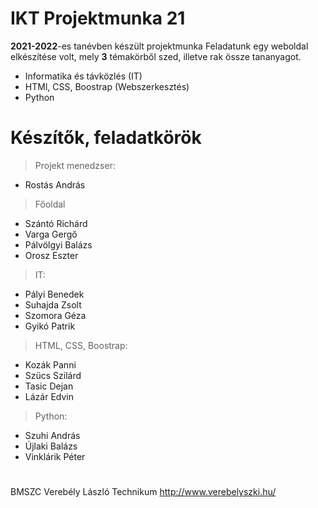 
# IKT Projektmunka 21
**2021-2022**-es tanévben készült projektmunka
Feladatunk egy weboldal elkészítése volt, mely **3** témakörből szed, illetve rak össze tananyagot.
- Informatika és távközlés (IT)
- HTMl, CSS, Boostrap (Webszerkesztés)
- Python
# Készítők, feladatkörök

> Projekt menedzser: 
- Rostás András

> Főoldal
- Szántó Richárd
- Varga Gergő
- Pálvölgyi Balázs
- Orosz Eszter

> IT: 
- Pályi Benedek
- Suhajda Zsolt
- Szomora Géza
- Gyikó Patrik

> HTML, CSS, Boostrap: 
- Kozák Panni
- Szücs Szilárd
- Tasic Dejan
- Lázár Edvin

> Python:
- Szuhi András
- Újlaki Balázs
- Vinklárik Péter

#
BMSZC Verebély László Technikum
http://www.verebelyszki.hu/
